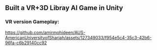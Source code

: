 ## Built a VR+3D Libray AI Game in Unity


### VR version Gameplay:

https://github.com/amirmohideen/AUS-AmericanUniversityofSharjah/assets/127349033/f954e5c4-35c3-42b6-96fa-c6b29140cc92
